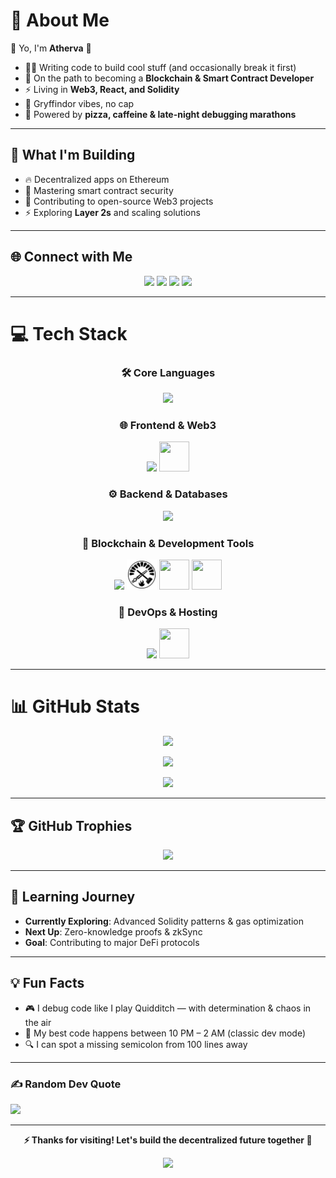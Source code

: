 # 💫 About Me
👋 Yo, I'm **Atherva** 🦇  
- 🧑‍💻 Writing code to build cool stuff (and occasionally break it first)  
- 🔗 On the path to becoming a **Blockchain & Smart Contract Developer**  
- ⚡ Living in **Web3, React, and Solidity**  
- 🦁 Gryffindor vibes, no cap  
- 🍕 Powered by **pizza, caffeine & late-night debugging marathons**  

---

## 🚀 What I'm Building
- 🔥 Decentralized apps on Ethereum  
- 🔐 Mastering smart contract security  
- 🌟 Contributing to open-source Web3 projects  
- ⚡ Exploring **Layer 2s** and scaling solutions  

---

## 🌐 Connect with Me
<p align="center">
<a href="https://www.instagram.com/atherva_innit/"><img src="https://img.shields.io/badge/Instagram-%23E4405F?style=for-the-badge&logo=Instagram&logoColor=white"></a>
<a href="https://www.linkedin.com/in/atherva-salunke-5ba508299/"><img src="https://img.shields.io/badge/LinkedIn-%230077B5?style=for-the-badge&logo=linkedin&logoColor=white"></a>
<a href="https://x.com/ATsTweeting"><img src="https://img.shields.io/badge/Twitter-black?style=for-the-badge&logo=X&logoColor=white"></a>
<a href="mailto:athervasalunke1805@gmail.com"><img src="https://img.shields.io/badge/Email-D14836?style=for-the-badge&logo=gmail&logoColor=white"></a>
</p>

---

# 💻 Tech Stack  

<div align="center">

### 🛠 Core Languages  
<img src="https://skillicons.dev/icons?i=solidity,js,ts,py,c" />

### 🌐 Frontend & Web3  
<img src="https://skillicons.dev/icons?i=react,remix,html,css" />
<img src="https://cdn.jsdelivr.net/gh/devicons/devicon/icons/web3js/web3js-original.svg" width="48" height="48" />

### ⚙️ Backend & Databases  
<img src="https://skillicons.dev/icons?i=nodejs,express,mysql,mongodb,supabase" />

### 🔗 Blockchain & Development Tools  
<img src="https://skillicons.dev/icons?i=ethereum" />
<img src="https://github.com/foundry-rs/foundry/blob/master/.github/logo.png" width="48" height="48" />
<img src="https://avatars.githubusercontent.com/u/22263829?s=200&v=4" width="48" height="48" />
<img src="https://trufflesuite.com/img/truffle-logo-dark.svg" width="48" height="48" />

### 🚀 DevOps & Hosting  
<img src="https://skillicons.dev/icons?i=vercel,netlify,firebase,git" />
<img src="https://render.com/images/render-logo.svg" width="48" height="48" />

</div>

---

# 📊 GitHub Stats
<div align="center">
  
![](https://github-readme-stats.vercel.app/api?username=AtWritesProg&theme=shadow_green&hide_border=false&include_all_commits=false&count_private=false)  

![](https://nirzak-streak-stats.vercel.app/?user=AtWritesProg&theme=shadow_green&hide_border=false)  

![](https://github-readme-stats.vercel.app/api/top-langs/?username=AtWritesProg&theme=shadow_green&hide_border=false&include_all_commits=false&count_private=false&layout=compact)  

</div>

---

## 🏆 GitHub Trophies
<div align="center">
  
![](https://github-profile-trophy.vercel.app/?username=AtWritesProg&theme=monokai&no-frame=false&no-bg=true&margin-w=4)  

</div>

---

## 🌱 Learning Journey
- **Currently Exploring**: Advanced Solidity patterns & gas optimization  
- **Next Up**: Zero-knowledge proofs & zkSync  
- **Goal**: Contributing to major DeFi protocols  

---

## 💡 Fun Facts
- 🎮 I debug code like I play Quidditch — with determination & chaos in the air  
- 🌙 My best code happens between 10 PM – 2 AM (classic dev mode)  
- 🔍 I can spot a missing semicolon from 100 lines away  

---

### ✍️ Random Dev Quote
![](https://quotes-github-readme.vercel.app/api?type=horizontal&theme=radical)  

---

<div align="center">

**⚡ Thanks for visiting! Let's build the decentralized future together 🚀**  

[![](https://visitcount.itsvg.in/api?id=AtWritesProg&icon=0&color=0)](https://visitcount.itsvg.in)  

</div>
